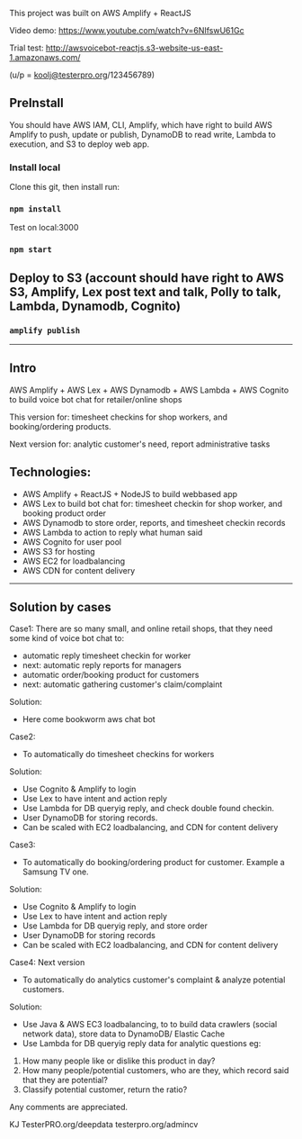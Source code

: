 This project was built on AWS Amplify + ReactJS

Video demo: https://www.youtube.com/watch?v=6NIfswU61Gc

Trial test: http://awsvoicebot-reactjs.s3-website-us-east-1.amazonaws.com/

(u/p = koolj@testerpro.org/123456789)

## PreInstall
You should have AWS IAM, CLI, Amplify, which have right to build AWS Amplify to push, update or publish, DynamoDB to read write, Lambda to execution, and S3 to deploy web app.

### Install local

Clone this git, then install run:
### `npm install`

Test on local:3000
### `npm start`

## Deploy to S3 (account should have right to AWS S3, Amplify, Lex post text and talk, Polly to talk, Lambda, Dynamodb, Cognito)
### `amplify publish`

----------------------------------------
## Intro
AWS Amplify + AWS Lex + AWS Dynamodb + AWS Lambda + AWS Cognito to build voice bot chat for retailer/online shops

This version for: timesheet checkins for shop workers, and booking/ordering products.

Next version for: analytic customer's need, report administrative tasks

## Technologies:
- AWS Amplify + ReactJS + NodeJS to build webbased app
- AWS Lex to build bot chat for: timesheet checkin for shop worker, and booking product order
- AWS Dynamodb to store order, reports, and timesheet checkin records
- AWS Lambda to action to reply what human said
- AWS Cognito for user pool
- AWS S3 for hosting
- AWS EC2 for loadbalancing
- AWS CDN for content delivery

----------------------------------------
## Solution by cases
Case1:
There are so many small, and online retail shops, that they need some kind of voice bot chat to:
- automatic reply timesheet checkin for worker
- next: automatic reply reports for managers
- automatic order/booking product for customers
- next: automatic gathering customer's claim/complaint

Solution:
- Here come bookworm aws chat bot



Case2: 
- To automatically do timesheet checkins for workers

Solution:
- Use Cognito & Amplify to login
- Use Lex to have intent and action reply
- Use Lambda for DB queryig reply, and check double found checkin.
- User DynamoDB for storing records.
- Can be scaled with EC2 loadbalancing, and CDN for content delivery



Case3: 
- To automatically do booking/ordering product for customer. Example a Samsung TV one.

Solution:
- Use Cognito & Amplify to login
- Use Lex to have intent and action reply
- Use Lambda for DB queryig reply, and store order
- User DynamoDB for storing records
- Can be scaled with EC2 loadbalancing, and CDN for content delivery


Case4: Next version
- To automatically do analytics customer's complaint & analyze potential customers.

Solution:
- Use Java & AWS EC3 loadbalancing, to to build data crawlers (social network data), store data to DynamoDB/ Elastic Cache
- Use Lambda for DB queryig reply data for analytic questions
eg:
1. How many people like or dislike this product in day?
2. How many people/potential customers, who are they, which record said that they are potential?
3. Classify potential customer, return the ratio?


Any comments are appreciated.

KJ
TesterPRO.org/deepdata
testerpro.org/admincv
